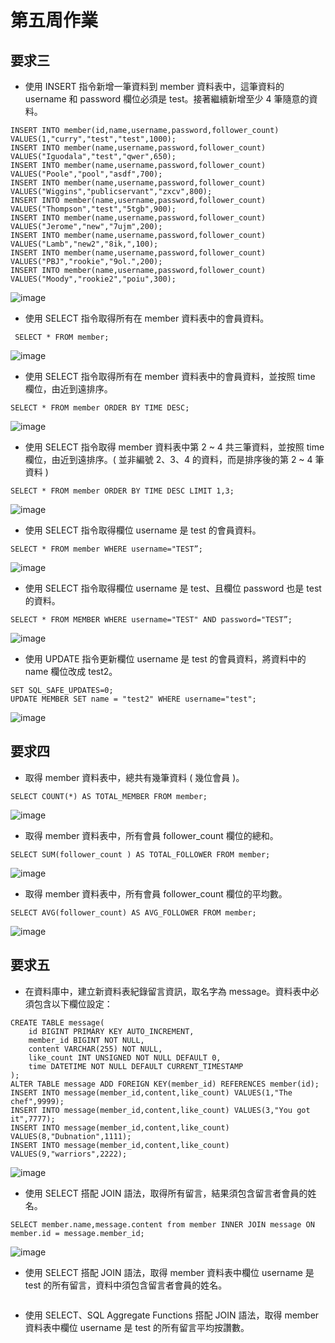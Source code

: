 # 第五周作業

## 要求三
+ 使⽤ INSERT 指令新增⼀筆資料到 member 資料表中，這筆資料的 username 和 password 欄位必須是 test。接著繼續新增⾄少 4 筆隨意的資料。
```
INSERT INTO member(id,name,username,password,follower_count) VALUES(1,"curry","test","test",1000);
INSERT INTO member(name,username,password,follower_count) VALUES("Iguodala","test","qwer",650);
INSERT INTO member(name,username,password,follower_count) VALUES("Poole","pool","asdf",700);
INSERT INTO member(name,username,password,follower_count) VALUES("Wiggins","publicservant","zxcv",800);
INSERT INTO member(name,username,password,follower_count) VALUES("Thompson","test","5tgb",900);
INSERT INTO member(name,username,password,follower_count) VALUES("Jerome","new","7ujm",200);
INSERT INTO member(name,username,password,follower_count) VALUES("Lamb","new2","8ik,",100);
INSERT INTO member(name,username,password,follower_count) VALUES("PBJ","rookie","9ol.",200);
INSERT INTO member(name,username,password,follower_count) VALUES("Moody","rookie2","poiu",300);
```
![image](https://user-images.githubusercontent.com/54500773/196822600-175b9db3-8dfe-4843-81bc-08cc872c64ec.png)

+ 使⽤ SELECT 指令取得所有在 member 資料表中的會員資料。
```
 SELECT * FROM member;
```
![image](https://user-images.githubusercontent.com/54500773/196822749-dad92dd2-cd4a-4fd5-b955-69a03fca8327.png)

+ 使⽤ SELECT 指令取得所有在 member 資料表中的會員資料，並按照 time 欄位，由近到遠排序。
```
SELECT * FROM member ORDER BY TIME DESC;
```
![image](https://user-images.githubusercontent.com/54500773/196822943-dc7f3e79-c1d6-4ef0-a625-72dd76009595.png)

+ 使⽤ SELECT 指令取得 member 資料表中第 2 ~ 4 共三筆資料，並按照 time 欄位，由近到遠排序。( 並非編號 2、3、4 的資料，⽽是排序後的第 2 ~ 4 筆資料 )
```
SELECT * FROM member ORDER BY TIME DESC LIMIT 1,3;
```
![image](https://user-images.githubusercontent.com/54500773/196823118-1553bfb8-0e16-4bfd-9388-d49a0a9d5372.png)

+ 使⽤ SELECT 指令取得欄位 username 是 test 的會員資料。
```
SELECT * FROM member WHERE username="TEST”;
```
![image](https://user-images.githubusercontent.com/54500773/196823264-8b948e7c-4f9d-4e91-8710-87a7127520da.png)

+ 使⽤ SELECT 指令取得欄位 username 是 test、且欄位 password 也是 test 的資料。
```
SELECT * FROM MEMBER WHERE username="TEST" AND password="TEST”;
```
![image](https://user-images.githubusercontent.com/54500773/196823319-e5493fd7-2afd-4693-9a26-ccbd236a51b7.png)

+ 使⽤ UPDATE 指令更新欄位 username 是 test 的會員資料，將資料中的 name 欄位改成 test2。
```
SET SQL_SAFE_UPDATES=0;
UPDATE MEMBER SET name = "test2" WHERE username="test";
```
![image](https://user-images.githubusercontent.com/54500773/196823761-993b5dcf-4db1-4eeb-ac36-40f9f73a0e7b.png)


## 要求四
+ 取得 member 資料表中，總共有幾筆資料 ( 幾位會員 )。
```
SELECT COUNT(*) AS TOTAL_MEMBER FROM member;
```
![image](https://user-images.githubusercontent.com/54500773/196825000-3a0911db-fee8-4cd8-90d7-eaad775dc82f.png)

+ 取得 member 資料表中，所有會員 follower_count 欄位的總和。
```
SELECT SUM(follower_count ) AS TOTAL_FOLLOWER FROM member;
```
![image](https://user-images.githubusercontent.com/54500773/196825072-53228615-194e-4de7-9eaa-9373610c23d8.png)

+ 取得 member 資料表中，所有會員 follower_count 欄位的平均數。
```
SELECT AVG(follower_count) AS AVG_FOLLOWER FROM member;
```
![image](https://user-images.githubusercontent.com/54500773/196825130-c5c89768-2c94-4054-abc0-c99cb5b56f80.png)



## 要求五
+ 在資料庫中，建立新資料表紀錄留⾔資訊，取名字為 message。資料表中必須包含以下欄位設定：
```
CREATE TABLE message(
	id BIGINT PRIMARY KEY AUTO_INCREMENT,
    member_id BIGINT NOT NULL,
    content VARCHAR(255) NOT NULL,
    like_count INT UNSIGNED NOT NULL DEFAULT 0,
    time DATETIME NOT NULL DEFAULT CURRENT_TIMESTAMP
);
ALTER TABLE message ADD FOREIGN KEY(member_id) REFERENCES member(id);
INSERT INTO message(member_id,content,like_count) VALUES(1,"The chef",9999);
INSERT INTO message(member_id,content,like_count) VALUES(3,"You got it",7777);
INSERT INTO message(member_id,content,like_count) VALUES(8,"Dubnation",1111);
INSERT INTO message(member_id,content,like_count) VALUES(9,"warriors",2222);
```
![image](https://user-images.githubusercontent.com/54500773/196826786-e2c4ff4f-66f2-4ae2-a5cb-83b1bd51d2fb.png)

+ 使⽤ SELECT 搭配 JOIN 語法，取得所有留⾔，結果須包含留⾔者會員的姓名。
```
SELECT member.name,message.content from member INNER JOIN message ON member.id = message.member_id;
```
![image](https://user-images.githubusercontent.com/54500773/196826954-166ded75-8e10-410c-9389-cc80de1c38d9.png)


+ 使⽤ SELECT 搭配 JOIN 語法，取得 member 資料表中欄位 username 是 test 的所有留⾔，資料中須包含留⾔者會員的姓名。
```

```

+ 使⽤ SELECT、SQL Aggregate Functions 搭配 JOIN 語法，取得 member 資料表中欄位 username 是 test 的所有留⾔平均按讚數。
```

```
